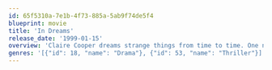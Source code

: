 ```yaml
---
id: 65f5310a-7e1b-4f73-885a-5ab9f74de5f4
blueprint: movie
title: 'In Dreams'
release_date: '1999-01-15'
overview: 'Claire Cooper dreams strange things from time to time. One night, she dreams about a little girl being taken away by a stranger...'
genres: '[{"id": 18, "name": "Drama"}, {"id": 53, "name": "Thriller"}]'
---
```

